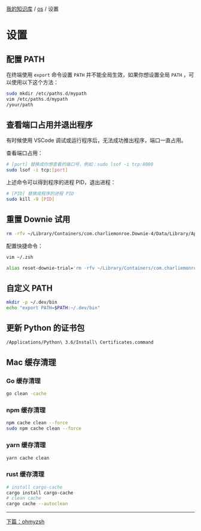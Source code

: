 [我的知识库](../README.md) / [os](zz_gneratered_mdi.md) / 设置

# 设置

## 配置 PATH

在终端使用 `export` 命令设置 `PATH` 并不能全局生效，如果你想设置全局 `PATH` ，可以使用以下这个方法：

```bash
sudo mkdir /etc/paths.d/mypath
vim /etc/paths.d/mypath
/your/path
```

## 查看端口占用并退出程序

有时候使用 VSCode 调试或运行程序后，无法成功推出程序，端口一直占用。

查看端口占用：

```bash
# [port] 替换成你想查看的端口号，例如：sudo lsof -i tcp:8080
sudo lsof -i tcp:[port]
```

上述命令可以得到程序的进程 PID，退出进程：

```bash
# [PID] 替换成程序的进程 PID
sudo kill -9 [PID]
```

## 重置 Downie 试用

```bash
rm -rfv ~/Library/Containers/com.charliemonroe.Downie-4/Data/Library/Application\ Support/Downie\ 4
```

配置快捷命令：

```bash
vim ~/.zsh

alias reset-downie-trial='rm -rfv ~/Library/Containers/com.charliemonroe.Downie-4/Data/Library/Application\ Support/Downie\ 4'

```

## 自定义 PATH

```bash
mkdir -p ~/.dev/bin
echo "export PATH=$PATH:~/.dev/bin"
```

## 更新 Python 的证书包

```bash
/Applications/Python\ 3.6/Install\ Certificates.command
```

## Mac 缓存清理

### Go 缓存清理

```bash
go clean -cache
```

### npm 缓存清理

```bash
npm cache clean --force
sudo npm cache clean --force
```

### yarn 缓存清理

```bash
yarn cache clean
```

### rust 缓存清理

```bash
# install cargo-cache
cargo install cargo-cache
# clean cache
cargo cache --autoclean
```

---
[下篇：ohmyzsh](ohmyzsh.md)

